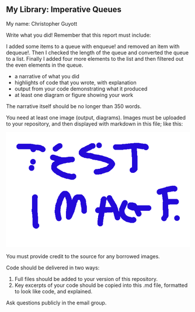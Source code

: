 ## My Library: Imperative Queues
My name: Christopher Guyott

Write what you did!
Remember that this report must include:

I added some items to a queue with enqueue! and removed an item with dequeue!. Then I checked the length of the queue and converted the queue to a list. Finally I added four more elements to the list and then filtered out the even elements in the queue.

* a narrative of what you did
* highlights of code that you wrote, with explanation
* output from your code demonstrating what it produced
* at least one diagram or figure showing your work

The narrative itself should be no longer than 350 words. 

You need at least one image (output, diagrams). Images must be uploaded to your repository, and then displayed with markdown in this file; like this:

![test image](/testimage.png?raw=true "test image")

You must provide credit to the source for any borrowed images.

Code should be delivered in two ways:

1. Full files should be added to your version of this repository.
1. Key excerpts of your code should be copied into this .md file, formatted to look like code, and explained.

Ask questions publicly in the email group.
